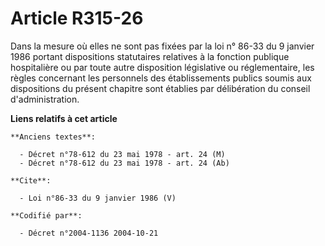 # Article R315-26

Dans la mesure où elles ne sont pas fixées par la loi n° 86-33 du 9 janvier 1986 portant dispositions statutaires relatives à
la fonction publique hospitalière ou par toute autre disposition législative ou réglementaire, les règles concernant les
personnels des établissements publics soumis aux dispositions du présent chapitre sont établies par délibération du conseil
d'administration.

**Liens relatifs à cet article**

	**Anciens textes**:

	  - Décret n°78-612 du 23 mai 1978 - art. 24 (M)
	  - Décret n°78-612 du 23 mai 1978 - art. 24 (Ab)

	**Cite**:

	  - Loi n°86-33 du 9 janvier 1986 (V)

	**Codifié par**:

	  - Décret n°2004-1136 2004-10-21
